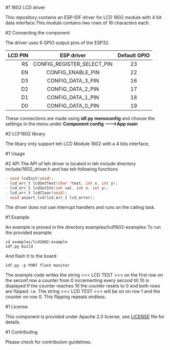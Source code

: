 #1 1602 LCD driver

This repository contains an ESP-IDF driver for LCD 1602 module with 4 bit data interface.This
module contains two rows of 16 characters each.

#2 Connecting the component

The driver uses 6 GPIO output pins of the ESP32.


| LCD PIN   | ESP driver                 | Default GPIO
| ---------:|:--------------------------:| :-----------:|
| RS        | CONFIG_REGISTER_SELECT_PIN | 23           |
| EN        | CONFIG_ENABLE_PIN          | 22           |
| D3        | CONFIG_DATA_3_PIN          | 16           |
| D2        | CONFIG_DATA_2_PIN          | 17           |
| D1        | CONFIG_DATA_1_PIN          | 18           |
| D0        | CONFIG_DATA_0_PIN          | 19           |

These connections are made using **idf.py menuconfig** and choose the settings in the menu under **Component config --->App main**

#2 LCF1602 library

The libary only support teh LCD Module 1602 with a 4 bits interface,

#1 Usage

#2 API
The API of teh driver is located in teh include directory include/1602_driver.h and has teh following functions
```C
- void lcdInit(void);
- lcd_err_t lcdSetText(char *text, int x, int y);
- lcd_err_t lcdSetInt(int val, int x, int y);
- lcd_err_t lcdClear(void);
- void assert_lcd(lcd_err_t lcd_error);
```
The driver does not use interrupt handlers and runs on the calling task.

#1 Example

An example is proved in the directory examples/lcd1602-examples
To run the provided example:

```shell
cd examples/lcd1602-example
idf.py build
```
And flash it to the board:
``` shell
idf.py -p PORT flash monitor
```
The example code writes the string <<< LCD TEST >>> on the first row on the seconf row a counter from 0 incrementing every second till 10 is displayed
If the counter reaches 10 the counter resets to 0 and both rows are flipped. i.e. The string <<< LCD TEST >>> will be on on row 1 and the counter on row 0. This flipping repeats endless.

#1 License

This component is provided under Apache 2.0 license, see [LICENSE](LICENSE.md) file for details.

#1 Contributing

Please check for contribution guidelines.